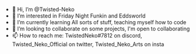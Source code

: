 - 👋 Hi, I’m @Twisted-Neko
- 👀 I’m interested in Friday Night Funkin and Eddsworld
- 🌱 I’m currently learning All sorts of stuff, teaching myself how to code
- 💞️ I’m looking to collaborate on some projects, I'm open to collaborating
- 📫 How to reach me: TwistedNeko#7812 on discord, Twisted_Neko_Official on twitter, Twisted_Neko_Arts on insta

<!---
Twisted-Neko/Twisted-Neko is a ✨ special ✨ repository because its `README.md` (this file) appears on your GitHub profile.
You can click the Preview link to take a look at your changes.
--->
